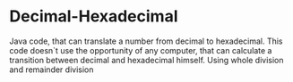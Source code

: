 # Decimal-Hexadecimal
Java code, that can translate a number from decimal to hexadecimal.
This code doesn`t use the opportunity of any computer, that can calculate a transition between decimal and hexadecimal himself.
Using whole division and remainder division
